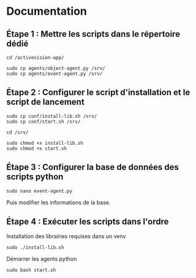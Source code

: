 # Documentation

## Étape 1 : Mettre les scripts dans le répertoire dédié

```
cd /activevision-app/
```

```
sudo cp agents/object-agent.py /srv/
sudo cp agents/event-agent.py /srv/
```

## Étape 2 : Configurer le script d'installation et le script de lancement
```
sudo cp conf/install-lib.sh /srv/
sudo cp conf/start.sh /srv/
```

```
cd /srv/
```

```
sudo chmod +x install-lib.sh
sudo chmod +x start.sh
```

## Étape 3 : Configurer la base de données des scripts python

```
sudo nano event-agent.py
```

Puis modifier les informations de la base.

## Étape 4 : Exécuter les scripts dans l'ordre

Installation des librairies requises dans un venv
```
sudo ./install-lib.sh
```

Démarrer les agents python
```
sudo bash start.sh
```

